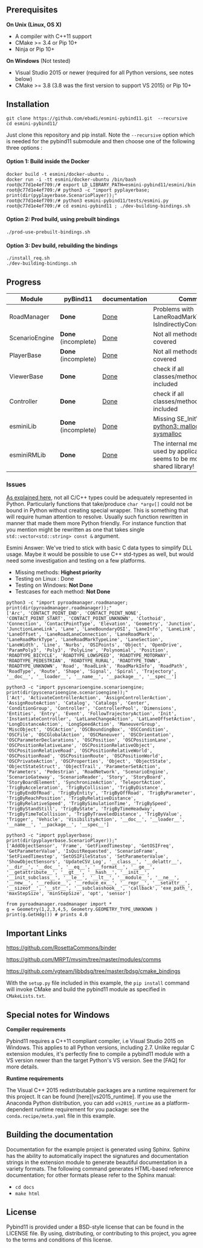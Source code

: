 

## Prerequisites

**On Unix (Linux, OS X)**

* A compiler with C++11 support
* CMake >= 3.4 or Pip 10+
* Ninja or Pip 10+

**On Windows** (Not tested)

* Visual Studio 2015 or newer (required for all Python versions, see notes below)
* CMake >= 3.8 (3.8 was the first version to support VS 2015) or Pip 10+

## Installation

```
git clone https://github.com/ebadi/esmini-pybind11.git  --recursive
cd esmini-pybind11/
```

Just clone this repository and pip install. Note the `--recursive` option which is
needed for the pybind11 submodule and then choose one of the following three options :


#### Option 1: Build inside the Docker

```
docker build -t esmini/docker-ubuntu .
docker run -i -tt esmini/docker-ubuntu /bin/bash
root@c77d1e4ef709:/# export LD_LIBRARY_PATH=esmini-pybind11/esmini/bin
root@c77d1e4ef709:/# python3 -c "import pyplayerbase; print(dir(pyplayerbase.ScenarioPlayer));"
root@c77d1e4ef709:/# python3 esmini-pybind11/tests/esmini.py
root@c77d1e4ef709:/# cd esmini-pybind11 ; ./dev-building-bindings.sh
```

#### Option 2: Prod build, using prebuilt bindings

```
./prod-use-prebuilt-bindings.sh
```

#### Option 3: Dev build, rebuilding the bindings

```
./install_req.sh
./dev-building-bindings.sh
```

## Progress

| Module  | pyBind11  | documentation |   Comment | 
| ------------- | ------------- | ------------- | ------------- |
| RoadManager  | **Done**  | [Done](https://htmlpreview.github.io/?https://github.com/ebadi/esmini-pybind11/blob/master/docs/_build/html/pyroadmanager.html) | Problems with LaneRoadMarkType::Print(), IsIndirectlyConnected |
| ScenarioEngine  | **Done**  (incomplete) | [Done](https://htmlpreview.github.io/?https://github.com/ebadi/esmini-pybind11/blob/master/docs/_build/html/pyscenarioengine.html)  | Not all methods are covered |
| PlayerBase  | **Done** (incomplete) | [Done](https://htmlpreview.github.io/?https://github.com/ebadi/esmini-pybind11/blob/master/docs/_build/html/pyplayerbase.html)  | Not all methods are covered  |
| ViewerBase  | **Done**  | [Done](https://htmlpreview.github.io/?https://github.com/ebadi/esmini-pybind11/blob/master/docs/_build/html/pyviewerbase.html)  | check if all classes/methods are included |
| Controller  | **Done**  | [Done](https://htmlpreview.github.io/?https://github.com/ebadi/esmini-pybind11/blob/master/docs/_build/html/pycontroller.html)  | check if all classes/methods are included |
| esminiLib  | **Done** (incomplete) | [Done](https://htmlpreview.github.io/?https://github.com/ebadi/esmini-pybind11/blob/master/docs/_build/html/pyesminilib.html)  | Missing SE_InitWithArgs. [python3: malloc.c:2379: sysmalloc](tests/esmini.py)  |
| esminiRMLib  | **Done**  | [Done](https://htmlpreview.github.io/?https://github.com/ebadi/esmini-pybind11/blob/master/docs/_build/html/pyesminirmlib.html)  |  The internal methods were used by applications, it seems to be more than a shared library! |


### Issues
[As explained here](https://github.com/RosettaCommons/binder/issues/151), not all C/C++ types could be adequately represented in Python. Particularly functions that take/produce `char *argv[]` could not be bound in Python without creating special wrapper. This is something that will require human attention to resolve. Usually such function rewritten in manner that made them more Python friendly. For instance function that you mention might be rewritten as one that takes single `std::vector<std::string> const &` argument.

Esmini Answer: We've tried to stick with basic C data types to simplify DLL usage. Maybe it would be possible to use C++ std-types as well, but would need some investigation and testing on a few platforms.

- Missing methods: **Highest priority**
- Testing on Linux : Done
- Testing on Windows: **Not Done**
- Testcases for each method: **Not Done**


```
python3 -c "import pyroadmanager.roadmanager; print(dir(pyroadmanager.roadmanager));"
['Arc', 'CONTACT_POINT_END', 'CONTACT_POINT_NONE', 'CONTACT_POINT_START', 'CONTACT_POINT_UNKNOWN', 'Clothoid', 'Connection', 'ContactPointType', 'Elevation', 'Geometry', 'Junction', 'JunctionLaneLink', 'Lane', 'LaneBoundaryOSI', 'LaneInfo', 'LaneLink', 'LaneOffset', 'LaneRoadLaneConnection', 'LaneRoadMark', 'LaneRoadMarkType', 'LaneRoadMarkTypeLine', 'LaneSection', 'LaneWidth', 'Line', 'Nurbs', 'OSIPoints', 'Object', 'OpenDrive', 'ParamPoly3', 'Poly3', 'PolyLine', 'Polynomial', 'Position', 'ROADTYPE_BICYCLE', 'ROADTYPE_LOWSPEED', 'ROADTYPE_MOTORWAY', 'ROADTYPE_PEDESTRIAN', 'ROADTYPE_RURAL', 'ROADTYPE_TOWN', 'ROADTYPE_UNKNOWN', 'Road', 'RoadLink', 'RoadMarkInfo', 'RoadPath', 'RoadType', 'Route', 'Shape', 'Signal', 'Spiral', 'Trajectory', '__doc__', '__loader__', '__name__', '__package__', '__spec__']

python3 -c "import pyscenarioengine.scenarioengine; print(dir(pyscenarioengine.scenarioengine));"
['Act', 'ActivateControllerAction', 'AssignControllerAction', 'AssignRouteAction', 'Catalog', 'Catalogs', 'Center', 'ConditionGroup', 'Controller', 'ControllerPool', 'Dimensions', 'Entities', 'Entry', 'Event', 'FollowTrajectoryAction', 'Init', 'InstantiateController', 'LatLaneChangeAction', 'LatLaneOffsetAction', 'LongDistanceAction', 'LongSpeedAction', 'ManeuverGroup', 'MiscObject', 'OSCAction', 'OSCBoundingBox', 'OSCCondition', 'OSCFile', 'OSCGlobalAction', 'OSCManeuver', 'OSCOrientation', 'OSCParameterDeclarations', 'OSCPosition', 'OSCPositionLane', 'OSCPositionRelativeLane', 'OSCPositionRelativeObject', 'OSCPositionRelativeRoad', 'OSCPositionRelativeWorld', 'OSCPositionRoad', 'OSCPositionRoute', 'OSCPositionWorld', 'OSCPrivateAction', 'OSCProperties', 'Object', 'ObjectState', 'ObjectStateStruct', 'ObjectTrail', 'ParameterSetAction', 'Parameters', 'Pedestrian', 'RoadNetwork', 'ScenarioEngine', 'ScenarioGateway', 'ScenarioReader', 'Story', 'StoryBoard', 'StoryBoardElement', 'SynchronizeAction', 'TeleportAction', 'TrigByAcceleration', 'TrigByCollision', 'TrigByDistance', 'TrigByEndOfRoad', 'TrigByEntity', 'TrigByOffRoad', 'TrigByParameter', 'TrigByReachPosition', 'TrigByRelativeDistance', 'TrigByRelativeSpeed', 'TrigBySimulationTime', 'TrigBySpeed', 'TrigByStandStill', 'TrigByState', 'TrigByTimeHeadway', 'TrigByTimeToCollision', 'TrigByTraveledDistance', 'TrigByValue', 'Trigger', 'Vehicle', 'VisibilityAction', '__doc__', '__loader__', '__name__', '__package__', '__spec__']

python3 -c "import pyplayerbase; print(dir(pyplayerbase.ScenarioPlayer));"
['AddObjectSensor', 'Frame', 'GetFixedTimestep', 'GetOSIFreq', 'GetParameterValue', 'IsQuitRequested', 'ScenarioFrame', 'SetFixedTimestep', 'SetOSIFileStatus', 'SetParameterValue', 'ShowObjectSensors', 'UpdateCSV_Log', '__class__', '__delattr__', '__dir__', '__doc__', '__eq__', '__format__', '__ge__', '__getattribute__', '__gt__', '__hash__', '__init__', '__init_subclass__', '__le__', '__lt__', '__module__', '__ne__', '__new__', '__reduce__', '__reduce_ex__', '__repr__', '__setattr__', '__sizeof__', '__str__', '__subclasshook__', 'callback', 'exe_path_', 'maxStepSize', 'minStepSize', 'opt', 'sensor']

from pyroadmanager.roadmanager import *
g = Geometry(1,2,3,4,5, Geometry.GEOMETRY_TYPE_UNKNOWN )
print(g.GetHdg()) # prints 4.0
```


## Important Links
https://github.com/RosettaCommons/binder

https://github.com/MRPT/mvsim/tree/master/modules/comms

https://github.com/vgteam/libbdsg/tree/master/bdsg/cmake_bindings

With the `setup.py` file included in this example, the `pip install` command will
invoke CMake and build the pybind11 module as specified in `CMakeLists.txt`.


## Special notes for Windows

**Compiler requirements**

Pybind11 requires a C++11 compliant compiler, i.e Visual Studio 2015 on Windows.
This applies to all Python versions, including 2.7. Unlike regular C extension
modules, it's perfectly fine to compile a pybind11 module with a VS version newer
than the target Python's VS version. See the [FAQ] for more details.

**Runtime requirements**

The Visual C++ 2015 redistributable packages are a runtime requirement for this
project. It can be found [here][vs2015_runtime]. If you use the Anaconda Python
distribution, you can add `vs2015_runtime` as a platform-dependent runtime
requirement for you package: see the `conda.recipe/meta.yaml` file in this example.


## Building the documentation

Documentation for the example project is generated using Sphinx. Sphinx has the
ability to automatically inspect the signatures and documentation strings in
the extension module to generate beautiful documentation in a variety formats.
The following command generates HTML-based reference documentation; for other
formats please refer to the Sphinx manual:

 - `cd docs`
 - `make html`


## License

Pybind11 is provided under a BSD-style license that can be found in the LICENSE
file. By using, distributing, or contributing to this project, you agree to the
terms and conditions of this license.
